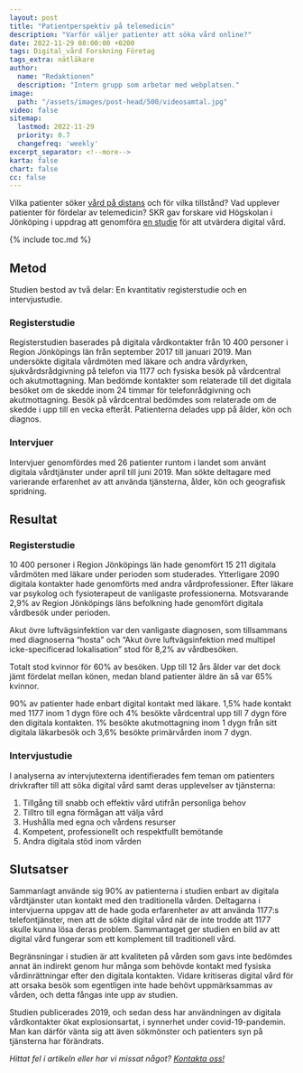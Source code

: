 ```yaml
---
layout: post
title: "Patientperspektiv på telemedicin"
description: "Varför väljer patienter att söka vård online?"
date: 2022-11-29 08:00:00 +0200
tags: Digital_vård Forskning Företag
tags_extra: nätläkare
author:
  name: "Redaktionen"
  description: "Intern grupp som arbetar med webplatsen."
image:
  path: "/assets/images/post-head/500/videosamtal.jpg"
video: false
sitemap:
  lastmod: 2022-11-29
  priority: 0.7
  changefreq: 'weekly'
excerpt_separator: <!--more-->
karta: false
chart: false
cc: false
---
```


Vilka patienter söker [vård på distans](/2021/07/30/digital-vardgivare.html) och för vilka tillstånd? Vad upplever patienter för fördelar av telemedicin? SKR gav forskare vid Högskolan i Jönköping i uppdrag att genomföra [en studie](http://hj.diva-portal.org/smash/get/diva2:1354649/FULLTEXT01.pdf) för att utvärdera digital vård.

<!--more-->

{% include toc.md %}

## Metod
Studien bestod av två delar: En kvantitativ registerstudie och en intervjustudie.

### Registerstudie
Registerstudien baserades på digitala vårdkontakter från 10 400 personer i Region Jönköpings län från september 2017 till januari 2019. Man undersökte digitala vårdmöten med läkare och andra vårdyrken, sjukvårdsrådgivning på telefon via 1177 och fysiska besök på vårdcentral och akutmottagning. Man bedömde kontakter som relaterade till det digitala besöket om de skedde inom 24 timmar för telefonrådgivning och akutmottagning. Besök på vårdcentral bedömdes som relaterade om de skedde i upp till en vecka efteråt. Patienterna delades upp på ålder, kön och diagnos.

### Intervjuer
Intervjuer genomfördes med 26 patienter runtom i landet som använt digitala vårdtjänster under april till juni 2019. Man sökte deltagare med varierande erfarenhet av att använda tjänsterna, ålder, kön och geografisk spridning.

## Resultat

### Registerstudie

10 400 personer i Region Jönköpings län hade genomfört 15 211 digitala vårdmöten med läkare under perioden som studerades. Ytterligare 2090 digitala kontakter hade genomförts med andra vårdprofessioner. Efter läkare var psykolog och fysioterapeut de vanligaste professionerna. Motsvarande 2,9% av Region Jönköpings läns befolkning hade genomfört digitala vårdbesök under perioden.

Akut övre luftvägsinfektion var den vanligaste diagnosen, som tillsammans med diagnoserna “hosta” och “Akut övre luftvägsinfektion med multipel icke-specificerad lokalisation” stod för 8,2% av vårdbesöken.

Totalt stod kvinnor för 60% av besöken. Upp till 12 års ålder var det dock jämt fördelat mellan könen, medan bland patienter äldre än så var 65% kvinnor.

90% av patienter hade enbart digital kontakt med läkare. 1,5% hade kontakt med 1177 inom 1 dygn före och 4% besökte vårdcentral upp till 7 dygn före den digitala kontakten. 1% besökte akutmottagning inom 1 dygn från sitt digitala läkarbesök och 3,6% besökte primärvården inom 7 dygn.

### Intervjustudie
I analyserna av intervjutexterna identifierades fem teman om patienters drivkrafter till att söka digital vård samt deras upplevelser av tjänsterna:

1. Tillgång till snabb och effektiv vård utifrån personliga behov
2. Tilltro till egna förmågan att välja vård
3. Hushålla med egna och vårdens resurser
4. Kompetent, professionellt och respektfullt bemötande
5. Andra digitala stöd inom vården

## Slutsatser
Sammanlagt använde sig 90% av patienterna i studien enbart av digitala vårdtjänster utan kontakt med den traditionella vården. Deltagarna i intervjuerna uppgav att de hade goda erfarenheter av att använda 1177:s telefontjänster, men att de sökte digital vård när de inte trodde att 1177 skulle kunna lösa deras problem. Sammantaget ger studien en bild av att digital vård fungerar som ett komplement till traditionell vård.

Begränsningar i studien är att kvaliteten på vården som gavs inte bedömdes annat än indirekt genom hur många som behövde kontakt med fysiska vårdinrättningar efter den digitala kontakten. Vidare kritiseras digital vård för att orsaka besök som egentligen inte hade behövt uppmärksammas av vården, och detta fångas inte upp av studien.

Studien publicerades 2019, och sedan dess har användningen av digitala vårdkontakter ökat explosionsartat, i synnerhet under covid-19-pandemin. Man kan därför vänta sig att även sökmönster och patienters syn på tjänsterna har förändrats.

 
*Hittat fel i artikeln eller har vi missat något? [Kontakta oss!](/index.html#form-message)*